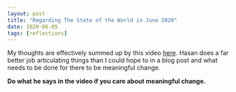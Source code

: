 ```yaml
---
layout: post
title: "Regarding The State of the World in June 2020"
date: 2020-06-05
tags: [reflections] 
---
```


My thoughts are effectively summed up by this video [here](https://www.youtube.com/watch?v=i_FE78X-qdY). Hasan does a far better job articulating things than I could hope to in a blog post and what needs to be done for there to be meaningful change.

**Do what he says in the video if you care about meaningful change.** 
